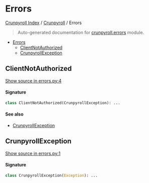 # Errors

[Crunpyroll Index](../README.md#crunpyroll-index) / [Crunpyroll](./index.md#crunpyroll) / Errors

> Auto-generated documentation for [crunpyroll.errors](https://github.com/stefanodvx/crunpyroll/blob/main/crunpyroll/errors.py) module.

- [Errors](#errors)
  - [ClientNotAuthorized](#clientnotauthorized)
  - [CrunpyrollException](#crunpyrollexception)

## ClientNotAuthorized

[Show source in errors.py:4](https://github.com/stefanodvx/crunpyroll/blob/main/crunpyroll/errors.py#L4)

#### Signature

```python
class ClientNotAuthorized(CrunpyrollException): ...
```

#### See also

- [CrunpyrollException](#crunpyrollexception)



## CrunpyrollException

[Show source in errors.py:1](https://github.com/stefanodvx/crunpyroll/blob/main/crunpyroll/errors.py#L1)

#### Signature

```python
class CrunpyrollException(Exception): ...
```